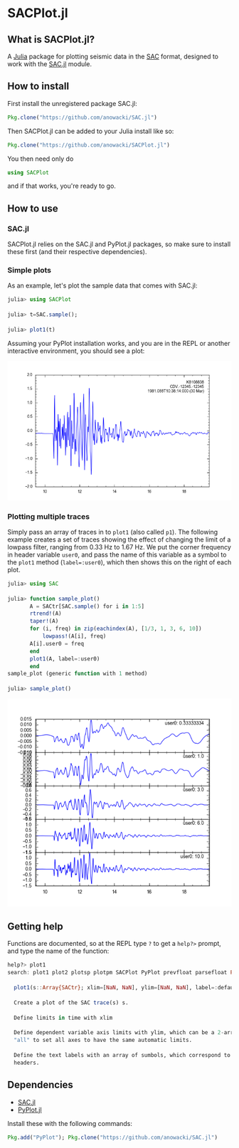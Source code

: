 # SACPlot.jl

## What is SACPlot.jl?
A [Julia](http://julialang.org) package for plotting seismic data in the
[SAC](http://ds.iris.edu/files/sac-manual/manual/file_format.html) format,
designed to work with the [SAC.jl](https://github.com/anowacki/SAC.jl)
module.


## How to install
First install the unregistered package SAC.jl:

```julia
Pkg.clone("https://github.com/anowacki/SAC.jl")
```

Then SACPlot.jl can be added to your
Julia install like so:

```julia
Pkg.clone("https://github.com/anowacki/SACPlot.jl")
```

You then need only do

```julia
using SACPlot
```

and if that works, you're ready to go.


## How to use
### SAC.jl
SACPlot.jl relies on the SAC.jl and PyPlot.jl packages, so make sure to install
these first (and their respective dependencies).

### Simple plots
As an example, let's plot the sample data that comes with SAC.jl:

```julia
julia> using SACPlot

julia> t=SAC.sample();

julia> plot1(t)
```

Assuming your PyPlot installation works, and you are in the REPL or another
interactive environment, you should see a plot:

![Plot of sample trace](docs/sample_plot.png)

### Plotting multiple traces
Simply pass an array of traces in to `plot1` (also called `p1`).  The following
example creates a set of traces showing the effect of changing the limit of a
lowpass filter, ranging from 0.33&nbsp;Hz to 1.67&nbsp;Hz.  We put the corner
frequency in header variable `user0`, and pass the name of this variable as a
symbol to the `plot1` method (`label=:user0`), which then shows this on the
right of each plot.

```julia
julia> using SAC

julia> function sample_plot()
       A = SACtr[SAC.sample() for i in 1:5]
       rtrend!(A)
       taper!(A)
       for (i, freq) in zip(eachindex(A), [1/3, 1, 3, 6, 10])
           lowpass!(A[i], freq)
	   A[i].user0 = freq
       end
       plot1(A, label=:user0)
       end
sample_plot (generic function with 1 method)

julia> sample_plot()
```

![Plot of multiple traces](docs/multiple_traces.png)


## Getting help
Functions are documented, so at the REPL type `?` to get a `help?>` prompt,
and type the name of the function:

```julia
help?> plot1
search: plot1 plot2 plotsp plotpm SACPlot PyPlot prevfloat parsefloat PartialQuickSort

  plot1(s::Array{SACtr}; xlim=[NaN, NaN], ylim=[NaN, NaN], label=:default, title="")

  Create a plot of the SAC trace(s) s.

  Define limits in time with xlim

  Define dependent variable axis limits with ylim, which can be a 2-array of values, or
  "all" to set all axes to have the same automatic limits.

  Define the text labels with an array of sumbols, which correspond to the names of SAC
  headers.
```

## Dependencies
- [SAC.jl](https://github.com/anowacki/SAC.jl)
- [PyPlot.jl](https://github.com/stevengj/PyPlot.jl)

Install these with the following commands:

```julia
Pkg.add("PyPlot"); Pkg.clone("https://github.com/anowacki/SAC.jl")
```
